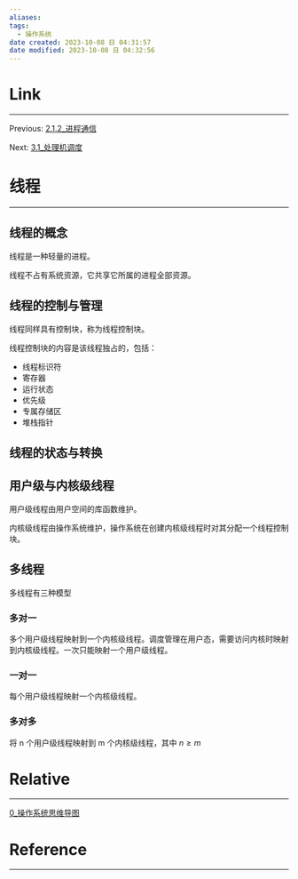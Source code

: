 ```yaml
---
aliases:
tags:
  - 操作系统
date created: 2023-10-08 日 04:31:57
date modified: 2023-10-08 日 04:32:56
---
```


# Link

---

Previous: [2.1.2\_进程通信](2.1.2_进程通信.md)

Next: [3.1\_处理机调度](3.1_处理机调度.md)

# 线程

---

## 线程的概念

线程是一种轻量的进程。

线程不占有系统资源，它共享它所属的进程全部资源。

## 线程的控制与管理

线程同样具有控制块，称为线程控制块。

线程控制块的内容是该线程独占的，包括：

- 线程标识符
- 寄存器
- 运行状态
- 优先级
- 专属存储区
- 堆栈指针

## 线程的状态与转换

## 用户级与内核级线程

用户级线程由用户空间的库函数维护。

内核级线程由操作系统维护，操作系统在创建内核级线程时对其分配一个线程控制块。

## 多线程

多线程有三种模型

### 多对一

多个用户级线程映射到一个内核级线程。调度管理在用户态，需要访问内核时映射到内核级线程。一次只能映射一个用户级线程。

### 一对一

每个用户级线程映射一个内核级线程。

### 多对多

将 n 个用户级线程映射到 m 个内核级线程，其中 $n\ge m$

# Relative

---

[0\_操作系统思维导图](0_操作系统思维导图.md)

# Reference

---
